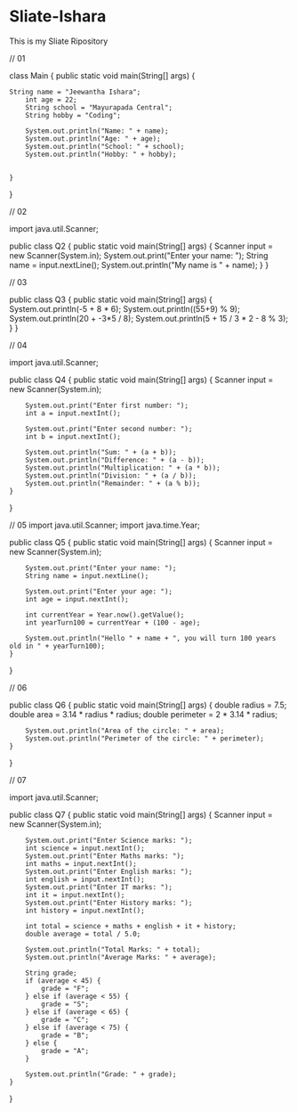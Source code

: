 # Sliate-Ishara
This is my Sliate Ripository

// 01

class Main {
    public static void main(String[] args) {
    
    String name = "Jeewantha Ishara";
        int age = 22;
        String school = "Mayurapada Central";
        String hobby = "Coding";

        System.out.println("Name: " + name);
        System.out.println("Age: " + age);
        System.out.println("School: " + school);
        System.out.println("Hobby: " + hobby);
   
    
    }
}

// 02

import java.util.Scanner;

public class Q2 {
    public static void main(String[] args) {
        Scanner input = new Scanner(System.in);
        System.out.print("Enter your name: ");
        String name = input.nextLine();
        System.out.println("My name is " + name);
    }
}

// 03

public class Q3 {
    public static void main(String[] args) {
        System.out.println(-5 + 8 * 6);
        System.out.println((55+9) % 9); 
        System.out.println(20 + -3*5 / 8); 
        System.out.println(5 + 15 / 3 * 2 - 8 % 3); 
    }
}

// 04

import java.util.Scanner;

public class Q4 {
    public static void main(String[] args) {
        Scanner input = new Scanner(System.in);

        System.out.print("Enter first number: ");
        int a = input.nextInt();

        System.out.print("Enter second number: ");
        int b = input.nextInt();

        System.out.println("Sum: " + (a + b));
        System.out.println("Difference: " + (a - b));
        System.out.println("Multiplication: " + (a * b));
        System.out.println("Division: " + (a / b));
        System.out.println("Remainder: " + (a % b));
    }
}



// 05
import java.util.Scanner;
import java.time.Year;

public class Q5 {
    public static void main(String[] args) {
        Scanner input = new Scanner(System.in);

        System.out.print("Enter your name: ");
        String name = input.nextLine();

        System.out.print("Enter your age: ");
        int age = input.nextInt();

        int currentYear = Year.now().getValue();
        int yearTurn100 = currentYear + (100 - age);

        System.out.println("Hello " + name + ", you will turn 100 years old in " + yearTurn100);
    }
}

// 06

public class Q6 {
    public static void main(String[] args) {
        double radius = 7.5;
        double area = 3.14 * radius * radius;
        double perimeter = 2 * 3.14 * radius;

        System.out.println("Area of the circle: " + area);
        System.out.println("Perimeter of the circle: " + perimeter);
    }
}

// 07

import java.util.Scanner;

public class Q7 {
    public static void main(String[] args) {
        Scanner input = new Scanner(System.in);

        System.out.print("Enter Science marks: ");
        int science = input.nextInt();
        System.out.print("Enter Maths marks: ");
        int maths = input.nextInt();
        System.out.print("Enter English marks: ");
        int english = input.nextInt();
        System.out.print("Enter IT marks: ");
        int it = input.nextInt();
        System.out.print("Enter History marks: ");
        int history = input.nextInt();

        int total = science + maths + english + it + history;
        double average = total / 5.0;

        System.out.println("Total Marks: " + total);
        System.out.println("Average Marks: " + average);

        String grade;
        if (average < 45) {
            grade = "F";
        } else if (average < 55) {
            grade = "S";
        } else if (average < 65) {
            grade = "C";
        } else if (average < 75) {
            grade = "B";
        } else {
            grade = "A";
        }

        System.out.println("Grade: " + grade);
    }
}


